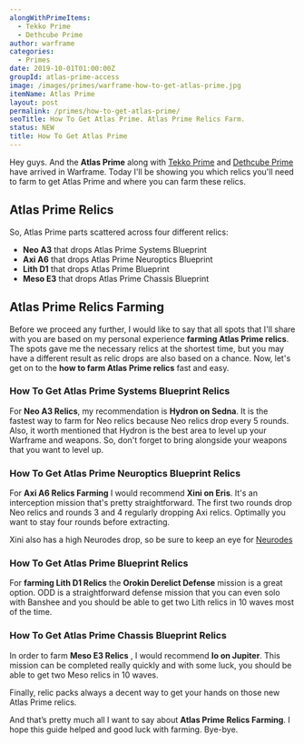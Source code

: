 ```yaml
---
alongWithPrimeItems:
  - Tekko Prime
  - Dethcube Prime
author: warframe
categories:
  - Primes
date: 2019-10-01T01:00:00Z
groupId: atlas-prime-access
image: /images/primes/warframe-how-to-get-atlas-prime.jpg
itemName: Atlas Prime
layout: post
permalink: /primes/how-to-get-atlas-prime/
seoTitle: How To Get Atlas Prime. Atlas Prime Relics Farm.
status: NEW
title: How To Get Atlas Prime
---
```


<p>Hey guys. And the <strong>Atlas Prime</strong> along with <a href="/primes/how-to-get-tekko-prime/" title="How To Get Tekko Prime">Tekko Prime</a> and <a href="/primes/how-to-get-dethcube-prime/" title="How To Get Dethcube Prime">Dethcube Prime</a> have arrived in Warframe. Today I'll be showing you which relics you'll need to farm to get Atlas Prime and where you can farm these relics.</p><!--more--> <h2>Atlas Prime Relics</h2> <p>So, Atlas Prime parts scattered across four different relics:</p> <ul>  <li> <b>Neo A3</b> that drops Atlas Prime Systems Blueprint </li>  <li> <b>Axi A6</b> that drops Atlas Prime Neuroptics Blueprint </li>  <li> <b>Lith D1</b> that drops Atlas Prime Blueprint </li>  <li> <b>Meso E3</b> that drops Atlas Prime Chassis Blueprint </li>  </ul> <h2>Atlas Prime Relics Farming</h2> <p>Before we proceed any further, I would like to say that all spots that I'll share with you are based on my personal experience <strong>farming Atlas Prime relics</strong>. The spots gave me the necessary relics at the shortest time, but you may have a different result as relic drops are also based on a chance. Now, let's get on to the <strong>how to farm Atlas Prime relics</strong> fast and easy.</p>  <h3>How To Get Atlas Prime Systems Blueprint Relics</h3>    <p>For <b>Neo A3 Relics</b>, my recommendation is <b>Hydron on Sedna</b>. It is the fastest way to farm for Neo relics because Neo relics drop every 5 rounds. Also, it worth mentioned that Hydron is the best area to level up your Warframe and weapons. So, don't forget to bring alongside your weapons that you want to level up.</p>       <h3>How To Get Atlas Prime Neuroptics Blueprint Relics</h3>    <p>For <b>Axi A6 Relics Farming</b> I would recommend <b>Xini on Eris</b>. It's an interception mission that's pretty straightforward. The first two rounds drop Neo relics and rounds 3 and 4 regularly dropping Axi relics. Optimally you want to stay four rounds before extracting.</p> <p>Xini also has a high Neurodes drop, so be sure to keep an eye for <a href="/warframe-neurodes-farming/" title="Warframe Neurodes Farming">Neurodes</a></p>       <h3>How To Get Atlas Prime Blueprint Relics</h3>    <p>For <strong>farming Lith D1 Relics</strong> the <b>Orokin Derelict Defense</b> mission is a great option. ODD is a straightforward defense mission that you can even solo with Banshee and you should be able to get two Lith relics in 10 waves most of the time.</p>       <h3>How To Get Atlas Prime Chassis Blueprint Relics</h3>    <p>In order to farm <b>Meso E3 Relics</b> , I would recommend <b>Io on Jupiter</b>. This mission can be completed really quickly and with some luck, you should be able to get two Meso relics in 10 waves.</p>        <p>Finally, relic packs always a decent way to get your hands on those new Atlas Prime relics.</p> <p>And that’s pretty much all I want to say about <strong>Atlas Prime Relics Farming</strong>. I hope this guide helped and good luck with farming. Bye-bye.</p>
